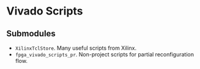 # Vivado Scripts

## Submodules

- `XilinxTclStore`. Many useful scripts from Xilinx.
- `fpga_vivado_scripts_pr`. Non-project scripts for partial reconfiguration flow.
